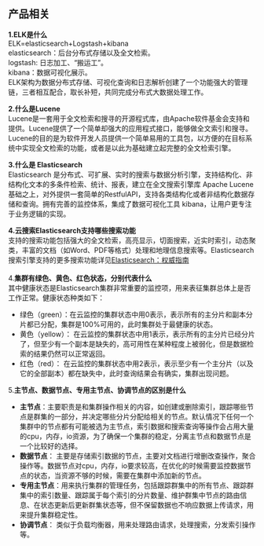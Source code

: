 ## 产品相关
**1.ELK是什么**</br>
ELK=elasticsearch+Logstash+kibana </br>
elasticsearch：后台分布式存储以及全文检索。 </br>
logstash: 日志加工、“搬运工”。</br>
kibana：数据可视化展示。 </br>
ELK架构为数据分布式存储、可视化查询和日志解析创建了一个功能强大的管理链，三者相互配合，取长补短，共同完成分布式大数据处理工作。</br>

**2.什么是Lucene**</br>
Lucene是一套用于全文检索和搜寻的开源程式库，由Apache软件基金会支持和提供。Lucene提供了一个简单却强大的应用程式接口，能够做全文索引和搜寻。Lucene的目的是为软件开发人员提供一个简单易用的工具包，以方便的在目标系统中实现全文检索的功能，或者是以此为基础建立起完整的全文检索引擎。</br>

**3.什么是 Elasticsearch**</br>
Elasticsearch 是分布式、可扩展、实时的搜索与数据分析引擎，支持结构化、非结构化文本的多条件检索、统计、报表，建立在全文搜索引擎库 Apache Lucene基础之上，对外提供一套简单的RestfulAPI，支持各类结构化或者非结构化数据存储和查询。拥有完善的监控体系，集成了数据可视化工具 kibana，让用户更专注于业务逻辑的实现。</br>

**4.云搜索Elasticsearch支持哪些搜索功能**</br>
支持的搜索功能包括强大的全文检索，高亮显示，切面搜索，近实时索引，动态聚类，丰富的文档（如Word、PDF等格式）处理和地理信息搜索等。Elasticsearch搜索引擎支持的更多搜索功能详见[Elasticsearch：权威指南](https://www.elastic.co/guide/en/elasticsearch/reference/5.6/getting-started.html)</br>
</br>
4.**集群有绿色、黄色、红色状态，分别代表什么**</br>
其中健康状态是Elasticsearch集群非常重要的监控项，用来表征集群总体上是否工作正常。健康状态种类如下：</br>

* 绿色（green）：在云监控的集群状态中用0表示，表示所有的主分片和副本分片都已分配，集群是100%可用的，此时集群处于最健康的状态。 </br>
* 黄色（yellow）： 在云监控的集群状态中用1表示，表示所有的主分片已经分片了，但至少有一个副本是缺失的，高可用性在某种程度上被弱化，但是数据检索的结果仍然可以正常返回。 </br>
* 红色（red）： 在云监控的集群状态中用2表示，表示至少有一个主分片（以及它的全部副本）都在缺失中，此时查询结果会有确实，集群出现问题。 </br>

5.**主节点、数据节点、专用主节点、协调节点的区别是什么**</br>
 - **主节点**：主要职责是和集群操作相关的内容，如创建或删除索引，跟踪哪些节点是群集的一部分，并决定哪些分片分配给相关的节点。默认情况下任何一个集群中的节点都有可能被选为主节点，索引数据和搜索查询等操作会占用大量的cpu，内存，io资源，为了确保一个集群的稳定，分离主节点和数据节点是一个比较好的选择。</br>
 - **数据节点**： 主要是存储索引数据的节点，主要对文档进行增删改查操作，聚合操作等。数据节点对cpu，内存，io要求较高，在优化的时候需要监控数据节点的状态，当资源不够的时候，需要在集群中添加新的节点。</br>
 - **专用主节点**：用来执行集群的管理任务，包括跟踪群集中的所有节点、跟踪群集中的索引数量、跟踪属于每个索引的分片数量、维护群集中节点的路由信息、在状态更新后更新群集状态等，但不保留数据也不响应数据上传请求，用来提升集群稳定性。</br>
 - **协调节点**： 类似于负载均衡器，用来处理路由请求，处理搜索，分发索引操作等。</br>
